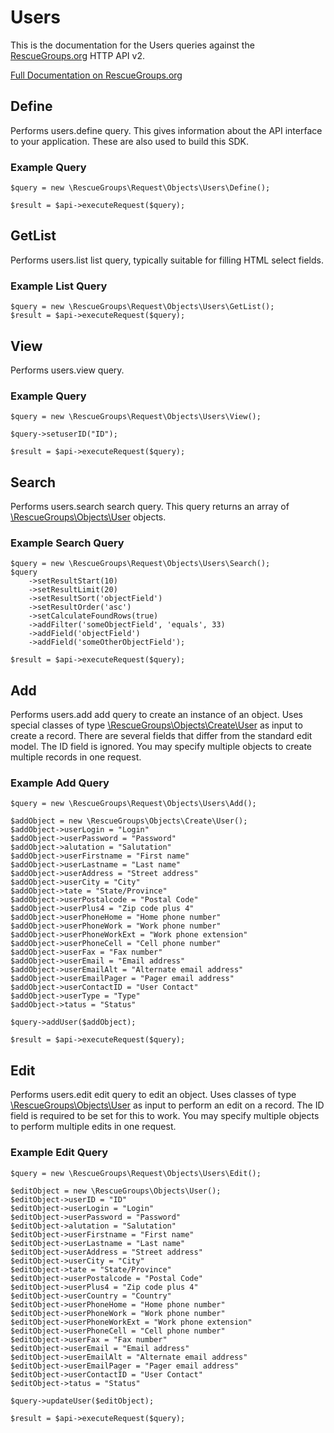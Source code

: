 # Users

This is the documentation for the Users queries against the [RescueGroups.org](https://www.rescuegroups.org/) HTTP API v2.

[Full Documentation on RescueGroups.org](https://userguide.rescuegroups.org/display/APIDG/Object+definitions#Objectdefinitions-users)

## Define
Performs users.define query. This gives information about the API interface to your application. These are also used to build this SDK.

### Example Query

    $query = new \RescueGroups\Request\Objects\Users\Define();

    $result = $api->executeRequest($query);
## GetList
Performs users.list list query, typically suitable for filling HTML select fields.

### Example List Query

    $query = new \RescueGroups\Request\Objects\Users\GetList();
    $result = $api->executeRequest($query);
## View
Performs users.view query.

### Example Query

    $query = new \RescueGroups\Request\Objects\Users\View();

    $query->setuserID("ID");

    $result = $api->executeRequest($query);

## Search
Performs users.search search query. This query returns an array of [\RescueGroups\Objects\User](../../../src/Objects/User.php) objects.

### Example Search Query

    $query = new \RescueGroups\Request\Objects\Users\Search();
    $query
        ->setResultStart(10)
        ->setResultLimit(20)
        ->setResultSort('objectField')
        ->setResultOrder('asc')
        ->setCalculateFoundRows(true)
        ->addFilter('someObjectField', 'equals', 33)
        ->addField('objectField')
        ->addField('someOtherObjectField');

    $result = $api->executeRequest($query);
## Add
Performs users.add add query to create an instance of an object. Uses special classes of type [\RescueGroups\Objects\Create\User](../../../src/Objects/User.php) as input to create a record. There are several fields that differ from the standard edit model. The ID field is ignored. You may specify multiple objects to create multiple records in one request.

### Example Add Query

    $query = new \RescueGroups\Request\Objects\Users\Add();

    $addObject = new \RescueGroups\Objects\Create\User();
    $addObject->userLogin = "Login"
    $addObject->userPassword = "Password"
    $addObject->alutation = "Salutation"
    $addObject->userFirstname = "First name"
    $addObject->userLastname = "Last name"
    $addObject->userAddress = "Street address"
    $addObject->userCity = "City"
    $addObject->tate = "State/Province"
    $addObject->userPostalcode = "Postal Code"
    $addObject->userPlus4 = "Zip code plus 4"
    $addObject->userPhoneHome = "Home phone number"
    $addObject->userPhoneWork = "Work phone number"
    $addObject->userPhoneWorkExt = "Work phone extension"
    $addObject->userPhoneCell = "Cell phone number"
    $addObject->userFax = "Fax number"
    $addObject->userEmail = "Email address"
    $addObject->userEmailAlt = "Alternate email address"
    $addObject->userEmailPager = "Pager email address"
    $addObject->userContactID = "User Contact"
    $addObject->userType = "Type"
    $addObject->tatus = "Status"

    $query->addUser($addObject);

    $result = $api->executeRequest($query);
## Edit
Performs users.edit edit query to edit an object. Uses classes of type [\RescueGroups\Objects\User](../../../src/Objects/User.php) as input to perform an edit on a record. The ID field is required to be set for this to work. You may specify multiple objects to perform multiple edits in one request.

### Example Edit Query

    $query = new \RescueGroups\Request\Objects\Users\Edit();

    $editObject = new \RescueGroups\Objects\User();
    $editObject->userID = "ID"
    $editObject->userLogin = "Login"
    $editObject->userPassword = "Password"
    $editObject->alutation = "Salutation"
    $editObject->userFirstname = "First name"
    $editObject->userLastname = "Last name"
    $editObject->userAddress = "Street address"
    $editObject->userCity = "City"
    $editObject->tate = "State/Province"
    $editObject->userPostalcode = "Postal Code"
    $editObject->userPlus4 = "Zip code plus 4"
    $editObject->userCountry = "Country"
    $editObject->userPhoneHome = "Home phone number"
    $editObject->userPhoneWork = "Work phone number"
    $editObject->userPhoneWorkExt = "Work phone extension"
    $editObject->userPhoneCell = "Cell phone number"
    $editObject->userFax = "Fax number"
    $editObject->userEmail = "Email address"
    $editObject->userEmailAlt = "Alternate email address"
    $editObject->userEmailPager = "Pager email address"
    $editObject->userContactID = "User Contact"
    $editObject->tatus = "Status"

    $query->updateUser($editObject);

    $result = $api->executeRequest($query);

